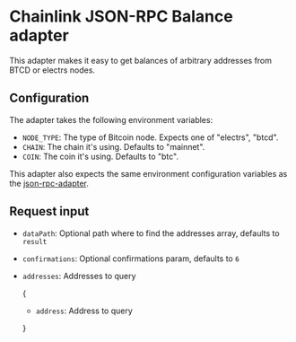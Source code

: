# Chainlink JSON-RPC Balance adapter

This adapter makes it easy to get balances of arbitrary addresses from BTCD or electrs nodes.

## Configuration

The adapter takes the following environment variables:

- `NODE_TYPE`: The type of Bitcoin node. Expects one of "electrs", "btcd".
- `CHAIN`: The chain it's using. Defaults to "mainnet".
- `COIN`: The coin it's using. Defaults to "btc".

This adapter also expects the same environment configuration variables as the
[json-rpc-adapter](../../json-rpc/README.md).

## Request input

- `dataPath`: Optional path where to find the addresses array, defaults to `result`
- `confirmations`: Optional confirmations param, defaults to `6`

- `addresses`: Addresses to query

  {

  - `address`: Address to query

  }
